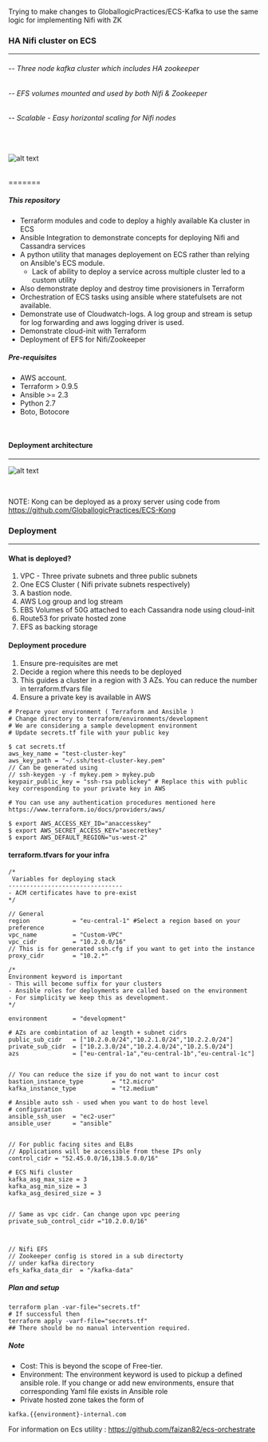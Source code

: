 Trying to make changes to GloballogicPractices/ECS-Kafka to use the same logic for implementing Nifi with ZK
### HA Nifi cluster on ECS
---  


###### -- Three node kafka cluster which includes HA zookeeper
###### -- EFS volumes mounted and used by both Nifi & Zookeeper
###### -- Scalable - Easy horizontal scaling for Nifi nodes

<br />

![alt text](https://github.com/GloballogicPractices/ECS-Nifi/blob/master/images/kafka.png)

<br />
=======




##### This repository
- Terraform modules and code to deploy a highly available Ka cluster in ECS
- Ansible Integration to demonstrate concepts for deploying Nifi and Cassandra services
- A python utility that manages deployement on ECS rather than relying on Ansible's ECS module.
  -  Lack of ability to deploy a service across multiple cluster led to a custom utility
- Also demonstrate deploy and destroy time provisioners in Terraform
- Orchestration of ECS tasks using ansible where statefulsets are not available. 
- Demonstrate use of Cloudwatch-logs. A log group and stream is setup for log forwarding and aws logging driver is used.
- Demonstrate cloud-init with Terraform
- Deployment of EFS for Nifi/Zookeeper




##### Pre-requisites
- AWS account.
- Terraform > 0.9.5
- Ansible >= 2.3
- Python 2.7
- Boto, Botocore

<br />

#### Deployment architecture
---
![alt text](https://github.com/GloballogicPractices/ECS-Nifi/blob/master/images/kafka-on-ecs.png)


<br />

NOTE: Kong can be deployed as a proxy server using code from https://github.com/GloballogicPractices/ECS-Kong


### Deployment
---
#### What is deployed?
1. VPC - Three private subnets and three public subnets
2. One ECS Cluster ( Nifi private subnets respectively)
3. A bastion node.
4. AWS Log group and log stream
5. EBS Volumes of 50G attached to each Cassandra node using cloud-init
6. Route53 for private hosted zone
7. EFS as backing storage

#### Deployment procedure
1. Ensure pre-requisites are met
2. Decide a region where this needs to be deployed
3. This guides a cluster in a region with 3 AZs. You can reduce the number in terraform.tfvars file
4. Ensure a private key is available in AWS


```shell
# Prepare your environment ( Terraform and Ansible )
# Change directory to terraform/environments/development
# We are considering a sample development environment
# Update secrets.tf file with your public key

$ cat secrets.tf
aws_key_name = "test-cluster-key"
aws_key_path = "~/.ssh/test-cluster-key.pem"
// Can be generated using
// ssh-keygen -y -f mykey.pem > mykey.pub
keypair_public_key = "ssh-rsa publickey" # Replace this with public key corresponding to your private key in AWS

# You can use any authentication procedures mentioned here https://www.terraform.io/docs/providers/aws/

$ export AWS_ACCESS_KEY_ID="anaccesskey"
$ export AWS_SECRET_ACCESS_KEY="asecretkey"
$ export AWS_DEFAULT_REGION="us-west-2"

```

#### terraform.tfvars for your infra

```shell
/*
 Variables for deploying stack
--------------------------------
- ACM certificates have to pre-exist
*/

// General
region            = "eu-central-1" #Select a region based on your preference
vpc_name          = "Custom-VPC"
vpc_cidr          = "10.2.0.0/16"
// This is for generated ssh.cfg if you want to get into the instance
proxy_cidr        = "10.2.*"

/*
Environment keyword is important
- This will become suffix for your clusters
- Ansible roles for deployments are called based on the environment
- For simplicity we keep this as development.
*/

environment       = "development"

# AZs are combintation of az length + subnet cidrs
public_sub_cidr   = ["10.2.0.0/24","10.2.1.0/24","10.2.2.0/24"]
private_sub_cidr  = ["10.2.3.0/24","10.2.4.0/24","10.2.5.0/24"]
azs               = ["eu-central-1a","eu-central-1b","eu-central-1c"]


// You can reduce the size if you do not want to incur cost
bastion_instance_type        = "t2.micro"
kafka_instance_type          = "t2.medium"

# Ansible auto ssh - used when you want to do host level
# configuration
ansible_ssh_user  = "ec2-user"
ansible_user      = "ansible"


// For public facing sites and ELBs
// Applications will be accessible from these IPs only
control_cidr = "52.45.0.0/16,138.5.0.0/16"

# ECS Nifi cluster
kafka_asg_max_size = 3
kafka_asg_min_size = 3
kafka_asg_desired_size = 3


// Same as vpc cidr. Can change upon vpc peering
private_sub_control_cidr ="10.2.0.0/16"



// Nifi EFS
// Zookeeper config is stored in a sub directorty
// under kafka directory
efs_kafka_data_dir  = "/kafka-data"

```


##### Plan and setup
```shell
terraform plan -var-file="secrets.tf"
# If successful then
terraform apply -varf-file="secrets.tf"
## There should be no manual intervention required.
```


##### Note
- Cost: This is beyond the scope of Free-tier.
- Environment: The environment keyword is used to pickup a defined ansible role. If you change or add new environments, ensure that corresponding Yaml file exists in Ansible role
- Private hosted zone takes the form of 
```shell
kafka.{{environment}-internal.com
```
For information on Ecs utility : https://github.com/faizan82/ecs-orchestrate
